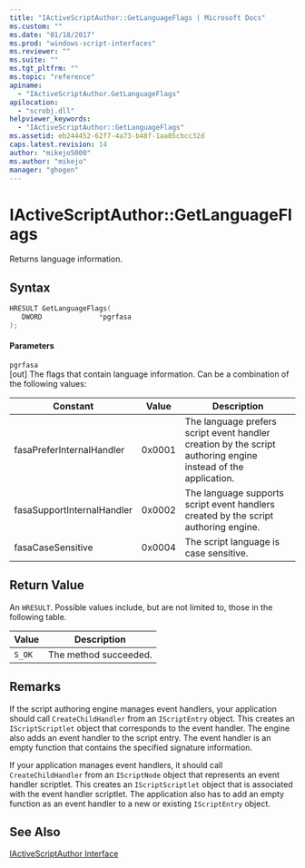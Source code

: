 ```yaml
---
title: "IActiveScriptAuthor::GetLanguageFlags | Microsoft Docs"
ms.custom: ""
ms.date: "01/18/2017"
ms.prod: "windows-script-interfaces"
ms.reviewer: ""
ms.suite: ""
ms.tgt_pltfrm: ""
ms.topic: "reference"
apiname: 
  - "IActiveScriptAuthor.GetLanguageFlags"
apilocation: 
  - "scrobj.dll"
helpviewer_keywords: 
  - "IActiveScriptAuthor::GetLanguageFlags"
ms.assetid: eb244452-62f7-4a73-b48f-1aa05cbcc32d
caps.latest.revision: 14
author: "mikejo5000"
ms.author: "mikejo"
manager: "ghogen"
---
```

# IActiveScriptAuthor::GetLanguageFlags
Returns language information.  
  
## Syntax  
  
```cpp
HRESULT GetLanguageFlags(  
   DWORD              *pgrfasa  
);  
```  
  
#### Parameters  
 `pgrfasa`  
 [out] The flags that contain language information. Can be a combination of the following values:  
  
|Constant|Value|Description|  
|--------------|-----------|-----------------|  
|fasaPreferInternalHandler|0x0001|The language prefers script event handler creation by the script authoring engine instead of the application.|  
|fasaSupportInternalHandler|0x0002|The language supports script event handlers created by the script authoring engine.|  
|fasaCaseSensitive|0x0004|The script language is case sensitive.|  
  
## Return Value  
 An `HRESULT`. Possible values include, but are not limited to, those in the following table.  
  
|Value|Description|  
|-----------|-----------------|  
|`S_OK`|The method succeeded.|  
  
## Remarks  
 If the script authoring engine manages event handlers, your application should call `CreateChildHandler` from an `IScriptEntry` object. This creates an `IScriptScriptlet` object that corresponds to the event handler. The engine also adds an event handler to the script entry. The event handler is an empty function that contains the specified signature information.  
  
 If your application manages event handlers, it should call `CreateChildHandler` from an `IScriptNode` object that represents an event handler scriptlet. This creates an `IScriptScriptlet` object that is associated with the event handler scriptlet. The application also has to add an empty function as an event handler to a new or existing `IScriptEntry` object.  
  
## See Also  
 [IActiveScriptAuthor Interface](../../winscript/reference/iactivescriptauthor-interface.md)